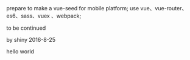 prepare to make a vue-seed for mobile platform;
use vue、vue-router、es6、sass、vuex 、webpack;

to be continued

by shiny 2016-8-25

hello world
